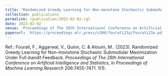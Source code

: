 ```yaml
---
title: "Randomized Greedy Learning for Non-monotone Stochastic Submodular Maximization Under Full-bandit Feedback"
collection: publications
permalink: /publication/2023-02-02-rgl
date: 2023-02-02
venue: 'Proceedings of The 26th International Conference on Artificial Intelligence and Statistics (AISTATS)'
paperurl: 'https://proceedings.mlr.press/v206/fourati23a/fourati23a.pdf'
---
```

Ref.: Fourati, F., Aggarwal, V., Quinn, C. &amp; Alouini, M.. (2023). Randomized Greedy Learning for Non-monotone Stochastic Submodular Maximization Under Full-bandit Feedback. <i>Proceedings of The 26th International Conference on Artificial Intelligence and Statistics</i>, in <i>Proceedings of Machine Learning Research</i> 206:7455-7471. 1(1).